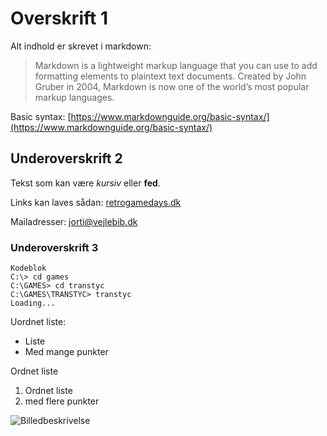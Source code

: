 <!-- BEGIN ARISE ------------------------------
Title:: "Arkaden Vender Tilbage!"

Author:: "Retro Game Days"
Description:: "Beskrivelse"
Language:: "dk"
Thumbnail:: ""
Published Date:: "2025-05-02"
Modified Date:: "2025-05-02"

---- END ARISE \\ DO NOT MODIFY THIS LINE ---->

# Overskrift 1

Alt indhold er skrevet i markdown:

>Markdown is a lightweight markup language that you can use to add formatting elements to plaintext text documents. Created by John Gruber in 2004, Markdown is now one of the world’s most popular markup languages.

Basic syntax: [https://www.markdownguide.org/basic-syntax/](https://www.markdownguide.org/basic-syntax/)

## Underoverskrift 2

Tekst som kan være *kursiv* eller **fed**.

Links kan laves sådan: [retrogamedays.dk](retrogamedays.dk "Valgfri tooltip")

Mailadresser: <jorti@vejlebib.dk>

### Underoverskrift 3

    Kodeblok
    C:\> cd games
    C:\GAMES> cd transtyc
    C:\GAMES\TRANSTYC> transtyc
    Loading...

Uordnet liste:
 - Liste
 - Med mange punkter

Ordnet liste
1. Ordnet liste
2. med flere punkter

![](/config/logo.png "Billedbeskrivelse")
